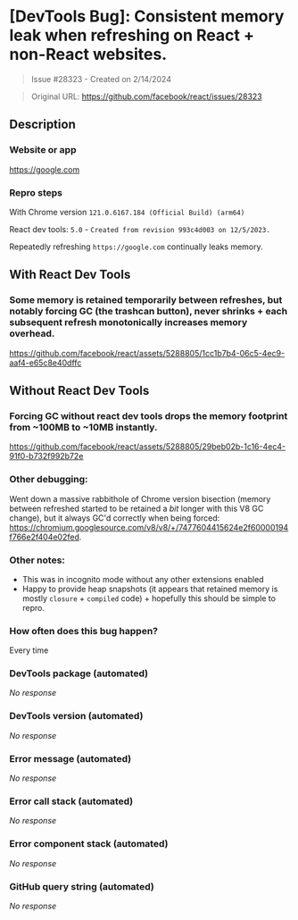# [DevTools Bug]: Consistent memory leak when refreshing on React + non-React websites.

> Issue #28323 - Created on 2/14/2024

> Original URL: https://github.com/facebook/react/issues/28323

## Description

### Website or app

https://google.com

### Repro steps

With Chrome version `121.0.6167.184 (Official Build) (arm64)`

React dev tools: `5.0` - `Created from revision 993c4d003 on 12/5/2023.`

Repeatedly refreshing `https://google.com` continually leaks memory. 


## With React Dev Tools

### Some memory is retained temporarily between refreshes, but notably forcing GC (the trashcan button), never shrinks + each subsequent refresh monotonically increases memory overhead. 

https://github.com/facebook/react/assets/5288805/1cc1b7b4-06c5-4ec9-aaf4-e65c8e40dffc

## Without React Dev Tools

### Forcing GC without react dev tools drops the memory footprint from ~100MB to ~10MB instantly. 

https://github.com/facebook/react/assets/5288805/29beb02b-1c16-4ec4-91f0-b732f992b72e



### Other debugging:
Went down a massive rabbithole of Chrome version bisection (memory between refreshed started to be retained a _bit_ longer with this V8 GC change), but it always GC'd correctly when being forced: https://chromium.googlesource.com/v8/v8/+/7477604415624e2f60000194f766e2f404e02fed.


### Other notes:
- This was in incognito mode without any other extensions enabled
- Happy to provide heap snapshots (it appears that retained memory is mostly `closure` + `compiled` code) + hopefully this should be simple to repro. 







### How often does this bug happen?

Every time

### DevTools package (automated)

_No response_

### DevTools version (automated)

_No response_

### Error message (automated)

_No response_

### Error call stack (automated)

_No response_

### Error component stack (automated)

_No response_

### GitHub query string (automated)

_No response_

